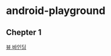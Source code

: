 # android-playground

## Chepter 1 
[뷰 바인딩](https://github.com/yunhwane/android-playground/blob/main/view_binding.md)
